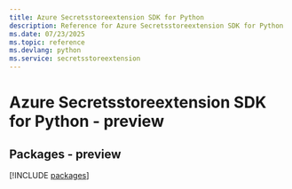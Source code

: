 ```yaml
---
title: Azure Secretsstoreextension SDK for Python
description: Reference for Azure Secretsstoreextension SDK for Python
ms.date: 07/23/2025
ms.topic: reference
ms.devlang: python
ms.service: secretsstoreextension
---
```

# Azure Secretsstoreextension SDK for Python - preview
## Packages - preview
[!INCLUDE [packages](secretsstoreextension-index.md)]